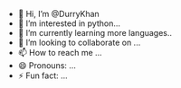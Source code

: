 - 👋 Hi, I’m @DurryKhan
- 👀 I’m interested in python...
- 🌱 I’m currently learning more languages..
- 💞️ I’m looking to collaborate on ...
- 📫 How to reach me ...
- 😄 Pronouns: ...
- ⚡ Fun fact: ...

<!---
DurryKhan/DurryKhan is a ✨ special ✨ repository because its `README.md` (this file) appears on your GitHub profile.
You can click the Preview link to take a look at your changes.
--->
